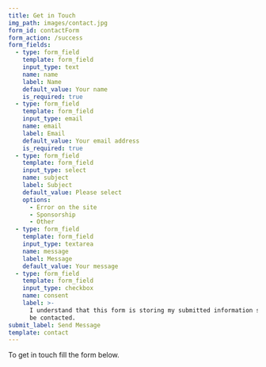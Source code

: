 ```yaml
---
title: Get in Touch
img_path: images/contact.jpg
form_id: contactForm
form_action: /success
form_fields:
  - type: form_field
    template: form_field
    input_type: text
    name: name
    label: Name
    default_value: Your name
    is_required: true
  - type: form_field
    template: form_field
    input_type: email
    name: email
    label: Email
    default_value: Your email address
    is_required: true
  - type: form_field
    template: form_field
    input_type: select
    name: subject
    label: Subject
    default_value: Please select
    options:
      - Error on the site
      - Sponsorship
      - Other
  - type: form_field
    template: form_field
    input_type: textarea
    name: message
    label: Message
    default_value: Your message
  - type: form_field
    template: form_field
    input_type: checkbox
    name: consent
    label: >-
      I understand that this form is storing my submitted information so I can
      be contacted.
submit_label: Send Message
template: contact
---
```


To get in touch fill the form below.
